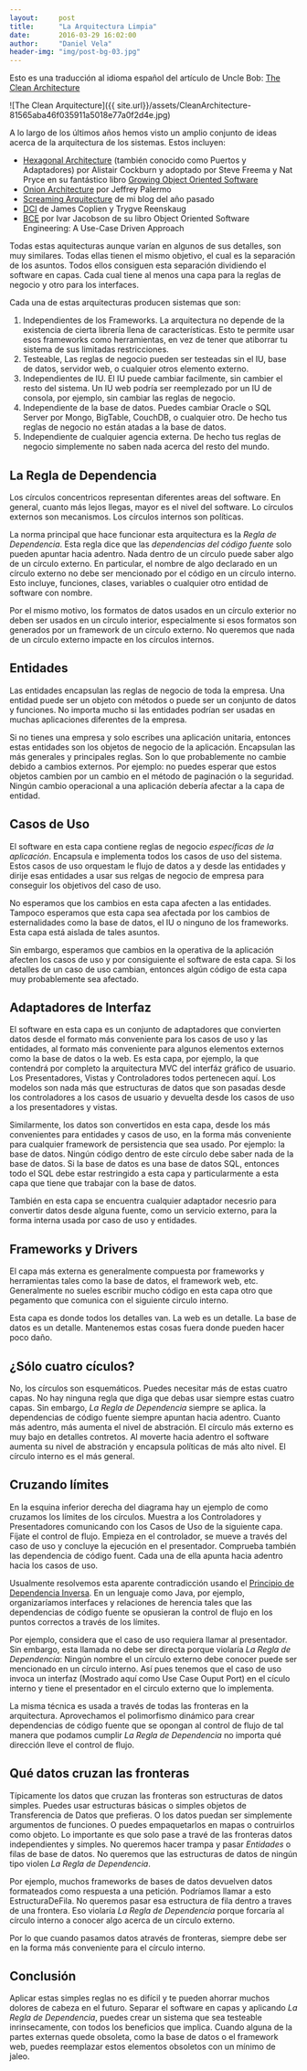 ```yaml
---
layout:     post
title:      "La Arquitectura Limpia"
date:       2016-03-29 16:02:00
author:     "Daniel Vela"
header-img: "img/post-bg-03.jpg"
---
```


Esto es una traducción al idioma español del artículo de Uncle Bob: [The Clean Architecture](http://blog.8thlight.com/uncle-bob/2012/08/13/the-clean-architecture.html)

![The Clean Arquitecture]({{ site.url}}/assets/CleanArchitecture-81565aba46f035911a5018e77a0f2d4e.jpg)

A lo largo de los últimos años hemos visto un amplio conjunto de ideas acerca de la arquitectura de los sistemas. Estos incluyen:

* [Hexagonal Architecture](http://alistair.cockburn.us/Hexagonal+architecture) (también conocido como Puertos y Adaptadores) por Alistair Cockburn y adoptado por Steve Freema y Nat Pryce en su fantástico libro [Growing Object Oriented Software](http://www.amazon.com/Growing-Object-Oriented-Software-Guided-Tests/dp/0321503627)
* [Onion Architecture](http://jeffreypalermo.com/blog/the-onion-architecture-part-1/) por Jeffrey Palermo
* [Screaming Arquitecture](http://blog.8thlight.com/uncle-bob/2011/09/30/Screaming-Architecture.html) de mi blog del año pasado
* [DCI](http://www.amazon.com/Lean-Architecture-Agile-Software-Development/dp/0470684208/) de James Coplien y Trygve Reenskaug
* [BCE](http://www.amazon.com/Object-Oriented-Software-Engineering-Approach/dp/0201544350) por Ivar Jacobson de su libro Object Oriented Software Engineering: A Use-Case Driven Approach

Todas estas aquitecturas aunque varían en algunos de sus detalles, son muy similares. Todas ellas tienen el mismo objetivo, el cual es la separación de los asuntos. Todos ellos consiguen esta separación dividiendo el software en capas. Cada cual tiene al menos una capa para la reglas de negocio y otro para los interfaces.

Cada una de estas arquitecturas producen sistemas que son:

1. Independientes de los Frameworks. La arquitectura no depende de la existencia de cierta librería llena de características. Esto te permite usar esos frameworks como herramientas, en vez de tener que atiborrar tu sistema de sus limitadas restricciones.
2. Testeable, Las reglas de negocio pueden ser testeadas sin el IU, base de datos, servidor web, o cualquier otros elemento externo.
3. Independientes de IU. El IU puede cambiar facilmente, sin cambier el resto del sistema. Un IU web podría ser reemplezado por un IU de consola, por ejemplo, sin cambiar las reglas de negocio.
4. Independiente de la base de datos. Puedes cambiar Oracle o SQL Server por Mongo, BigTable, CouchDB, o cualquier otro. De hecho tus reglas de negocio no están atadas a la base de datos.
5. Independiente de cualquier agencia externa. De hecho tus reglas de negocio simplemente no saben nada acerca del resto del mundo.

## La Regla de Dependencia

Los círculos concentricos representan diferentes areas del software. En general, cuanto más lejos llegas, mayor es el nivel del software. Lo círculos externos son mecanismos. Los círculos internos son políticas.

La norma principal que hace funcionar esta arquitectura es la *Regla de Dependencia*. Esta regla dice que las *dependencias del código fuente* solo pueden apuntar hacia adentro. Nada dentro de un círculo puede saber algo de un círculo externo. En particular, el nombre de algo declarado en un círculo externo no debe ser mencionado por el código en un círculo interno. Esto incluye, funciones, clases, variables o cualquier otro entidad de software con nombre.

Por el mismo motivo, los formatos de datos usados en un círculo exterior no deben ser usados en un círculo interior, especialmente si esos formatos son generados por un framework de un círculo externo. No queremos que nada de un círculo externo impacte en los círculos internos.

## Entidades

Las entidades encapsulan las reglas de negocio de toda la empresa. Una entidad puede ser un objeto con métodos o puede ser un conjunto de datos y funciones. No importa mucho si las entidades podrían ser usadas en muchas aplicaciones diferentes de la empresa.

Si no tienes una empresa y solo escribes una aplicación unitaria, entonces estas entidades son los objetos de negocio de la aplicación. Encapsulan las más generales y principales reglas. Son lo que probablemente no cambie debido a cambios externos. Por ejemplo: no puedes esperar que estos objetos cambien por un cambio en el método de paginación o la seguridad. Ningún cambio operacional a una aplicación debería afectar a la capa de entidad.

## Casos de Uso

El software en esta capa contiene reglas de negocio *específicas de la aplicación*. Encapsula e implementa todos los casos de uso del sistema. Estos casos de uso orquestam le flujo de datos a y desde las entidades y dirije esas entidades a usar sus relgas de negocio de empresa para conseguir los objetivos del caso de uso.

No esperamos que los cambios en esta capa afecten a las entidades. Tampoco esperamos que esta capa sea afectada por los cambios de esternalidades como la base de datos, el IU o ninguno de los frameworks. Esta capa está aislada de tales asuntos.

Sin embargo, esperamos que cambios en la operativa de la aplicación afecten los casos de uso y por consiguiente el software de esta capa. Si los detalles de un caso de uso cambian, entonces algún código de esta capa muy probablemente sea afectado.

## Adaptadores de Interfaz

El software en esta capa es un conjunto de adaptadores que convierten datos desde el formato más conveniente para los casos de uso y las entidades, al formato más conveniente para algunos elementos externos como la base de datos o la web. Es esta capa, por ejemplo, la que contendrá por completo la arquitectura MVC del interfáz gráfico de usuario. Los Presentadores, Vistas y Controladores todos pertenecen aquí. Los modelos son nada más que estructuras de datos que son pasadas desde los controladores a los casos de usuario y devuelta desde los casos de uso a los presentadores y vistas.

Similarmente, los datos son convertidos en esta capa, desde los más convenientes para entidades y casos de uso, en la forma más conveniente para cualquier framework de persistencia que sea usado. Por ejemplo: la base de datos. Ningún código dentro de este círculo debe saber nada de la base de datos. Si la base de datos es una base de datos SQL, entonces todo el SQL debe estar restringido a esta capa y particularmente a esta capa que tiene que trabajar con la base de datos.

También en esta capa se encuentra cualquier adaptador necesrio para convertir datos desde alguna fuente, como un servicio externo, para la forma interna usada por caso de uso y entidades.

## Frameworks y Drivers

El capa más externa es generalmente compuesta por frameworks y herramientas tales como la base de datos, el framework web, etc. Generalmente no sueles escribir mucho código en esta capa otro que pegamento que comunica con el siguiente circulo interno.

Esta capa es donde todos los detalles van. La web es un detalle. La base de datos es un detalle. Mantenemos estas cosas fuera donde pueden hacer poco daño.

## ¿Sólo cuatro cículos?

No, los círculos son esquemáticos. Puedes necesitar más de estas cuatro capas. No hay ninguna regla que diga que debas usar siempre estas cuatro capas. Sin embargo, *La Regla de Dependencia* siempre se aplica. la dependencias de código fuente siempre apuntan hacia adentro. Cuanto más adentro, más aumenta el nivel de abstración. El círculo más externo es muy bajo en detalles contretos. Al moverte hacia adentro el software aumenta su nivel de abstración y encapsula políticas de más alto nivel. El círculo interno es el más general.

## Cruzando límites

En la esquina inferior derecha del diagrama hay un ejemplo de como cruzamos los límites de los círculos. Muestra a los Controladores y Presentadores comunicando con los Casos de Uso de la siguiente capa. Fíjate el control de flujo. Empieza en el controlador, se mueve a través del caso de uso y concluye la ejecución en el presentador. Comprueba también las dependencia de código fuent. Cada una de ella apunta hacia adentro hacia los casos de uso.

Usualmente resolvemos esta aparente contradicción usando el [Principio de Dependencia Inversa](http://en.wikipedia.org/wiki/Dependency_inversion_principle). En un lenguaje como Java, por ejemplo, organizaríamos interfaces y relaciones de herencia tales que las dependencias de código fuente se opusieran la control de flujo en los puntos correctos a través de los límites.

Por ejemplo, considera que el caso de uso requiera llamar al presentador. Sin embargo, esta llamada no debe ser directa porque violaría *La Regla de Dependencia*: Ningún nombre el un círculo externo debe conocer puede ser mencionado en un círculo interno. Así pues tenemos que el caso de uso invoca un interfaz (Mostrado aquí como Use Case Ouput Port) en el cículo interno y tiene el presentador en el circulo externo que lo implementa.

La misma técnica es usada a través de todas las fronteras en la arquitectura. Aprovechamos el polimorfismo dinámico para crear dependencias de código fuente que se opongan al control de flujo de tal manera que podamos cumplir *La Regla de Dependencia* no importa qué dirección lleve el control de flujo.

## Qué datos cruzan las fronteras

Típicamente los datos que cruzan las fronteras son estructuras de datos simples. Puedes usar estructuras básicas o simples objetos de Transferencia de Datos que prefieras. O los datos puedan ser simplemente argumentos de funciones. O puedes empaquetarlos en mapas o contruirlos como objeto. Lo importante es que solo pase a travé de las fronteras datos independientes y simples. No queremos hacer trampa y pasar *Entidades* o filas de base de datos. No queremos que las estructuras de datos de ningún tipo violen *La Regla de Dependencia*.

Por ejemplo, muchos frameworks de bases de datos devuelven datos formateados como respuesta a una petición. Podríamos llamar a esto EstructuraDeFila. No queremos pasar esa estructura de fila dentro a traves de una frontera. Eso violaría *La Regla de Dependencia* porque forcaría al círculo interno a conocer algo acerca de un círculo externo.

Por lo que cuando pasamos datos através de fronteras, siempre debe ser en la forma más conveniente para el círculo interno.

## Conclusión

Aplicar estas simples reglas no es difícil y te pueden ahorrar muchos dolores de cabeza en el futuro. Separar el software en capas y aplicando *La Regla de Dependencia*, puedes crear un sistema que sea testeable inrinsecamente, con todos los beneficios que implica. Cuando alguna de la partes externas quede obsoleta, como la base de datos o el framework web, puedes reemplazar estos elementos obsoletos con un mínimo de jaleo.